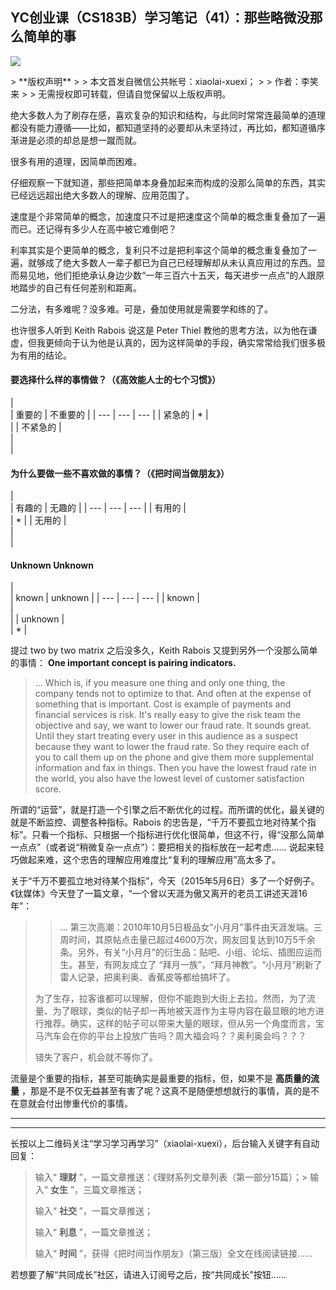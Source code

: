 ## YC创业课（CS183B）学习笔记（41）：那些略微没那么简单的事
 ![](http://mmbiz.qpic.cn/mmbiz/BDcu2rMySicomS8G3hZ9cHqrfHgYlGw7OCcSQoPcgpMF1lsN6DV5EKJ7Fhiakt1AQsmEhWUkXrVTZey33aZbDeLg/640?wx_fmt=jpeg&wxfrom=5)
<head><meta http-equiv="Content-Type" content="text/html; charset=utf-8"></head>
> **版权声明**
> 
> 本文首发自微信公共帐号：xiaolai-xuexi；
> 
> 作者：李笑来
> 
> 无需授权即可转载，但请自觉保留以上版权声明。

绝大多数人为了刷存在感，喜欢复杂的知识和结构，与此同时常常连最简单的道理都没有能力遵循——比如，都知道坚持的必要却从未坚持过，再比如，都知道循序渐进是必须的却总是想一蹴而就。

很多有用的道理，因简单而困难。

仔细观察一下就知道，那些把简单本身叠加起来而构成的没那么简单的东西，其实已经远远超出绝大多数人的理解、应用范围了。

速度是个非常简单的概念，加速度只不过是把速度这个简单的概念重复叠加了一遍而已。还记得有多少人在高中被它难倒吧？

利率其实是个更简单的概念，复利只不过是把利率这个简单的概念重复叠加了一遍，就够成了绝大多数人一辈子都已为自己已经理解却从未认真应用过的东西。显而易见地，他们拒绝承认身边少数“一年三百六十五天，每天进步一点点”的人跟原地踏步的自己有任何差别和距离。

二分法，有多难呢？没多难。可是，叠加使用就是需要学和练的了。



也许很多人听到 Keith Rabois 说这是 Peter Thiel 教他的思考方法，以为他在谦虚，但我更倾向于认为他是认真的，因为这样简单的手段，确实常常给我们很多极为有用的结论。

#### 要选择什么样的事情做？（《高效能人士的七个习惯》）

|   
 | 重要的 | 不重要的 |
| --- | --- | --- |
| 紧急的 | \* |   
 |
| 不紧急的 |   
 |   
 |

####   

#### 为什么要做一些不喜欢做的事情？（《把时间当做朋友》）

|   
 | 有趣的 | 无趣的 |
| --- | --- | --- |
| 有用的 |   
 | \* |
| 无用的 |   
 |   
 |

####   

#### Unknown Unknown

|   
 | known | unknown |
| --- | --- | --- |
| known |   
 |   
 |
| unknown |   
 | \* |

提过 two by two matrix 之后没多久，Keith Rabois 又提到另外一个没那么简单的事情： **One important concept is pairing indicators.**

> ... Which is, if you measure one thing and only one thing, the company tends not to optimize to that. And often at the expense of something that is important. Cost is example of payments and financial services is risk. It's really easy to give the risk team the objective and say, we want to lower our fraud rate. It sounds great. Until they start treating every user in this audience as a suspect because they want to lower the fraud rate. So they require each of you to call them up on the phone and give them more supplemental information and fax in things. Then you have the lowest fraud rate in the world, you also have the lowest level of customer satisfaction score.

所谓的“运营”，就是打造一个引擎之后不断优化的过程。而所谓的优化，最关键的就是不断监控、调整各种指标。Rabois 的忠告是，“千万不要孤立地对待某个指标”。只看一个指标、只根据一个指标进行优化很简单，但这不行，得“没那么简单一点点”（或者说“稍微复杂一点点”）：要把相关的指标放在一起考虑…… 说起来轻巧做起来难，这个忠告的理解应用难度比“复利的理解应用”高太多了。

关于“千万不要孤立地对待某个指标”，今天（2015年5月6日）多了一个好例子。《钛媒体》今天登了一篇文章，“一个曾以天涯为傲又离开的老员工讲述天涯16年”：

> > ... 第三次高潮：2010年10月5日极品女“小月月”事件由天涯发端。三周时间，其原帖点击量已超过4600万次，网友回复达到10万5千余条。另外，有关“小月月”的衍生品：贴吧、小组、论坛、插图应运而生。甚至，有网友成立了 “拜月一族”，“拜月神教”。“小月月”刷新了雷人记录，把奥利奥、香蕉皮等都给搞坏了。
> 
> 为了生存，拉客谁都可以理解，但你不能跑到大街上去拉。然而，为了流量、为了眼球，类似的帖子却一再地被天涯作为主导内容在最显眼的地方进行推荐。确实，这样的帖子可以带来大量的眼球，但从另一个角度而言，宝马汽车会在你的平台上投放广告吗？周大福会吗？？奥利奥会吗？？？
> 
> 错失了客户，机会就不等你了。

流量是个重要的指标，甚至可能确实是最重要的指标，但，如果不是 **高质量的流量** ，那是不是不仅无益甚至有害了呢？这真不是随便想想就行的事情，真的是不在意就会付出惨重代价的事情。

* * *



* * *

长按以上二维码关注“学习学习再学习”（xiaolai-xuexi），后台输入关键字有自动回复：

> 输入“ **理财** ”，一篇文章推送：《理财系列文章列表（第一部分15篇）；> 输入“ **女生** ”，三篇文章推送；
> 
> 输入“ **社交** ”，一篇文章推送；
> 
> 输入“ **利息** ”，一篇文章推送；
> 
> 输入“ **时间** ”，获得《把时间当作朋友》（第三版）全文在线阅读链接……

若想要了解“共同成长”社区，请进入订阅号之后，按“共同成长”按钮……



